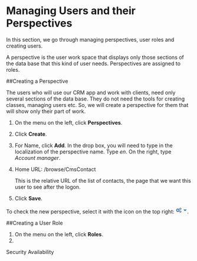 # Managing Users and their Perspectives

In this section, we go through managing perspectives, user roles and creating users.

A perspective is the user work space that displays only those sections of the data base that this kind of user needs. Perspectives are assigned to roles.

##Creating a Perspective

The users who will use our CRM app and work with clients, need only several sections of the data base. They do not need the tools for creating classes, managing users etc. So, we will create a perspective for them that will show only their part of work.

1. On the menu on the left, click **Perspectives**.
2. Click **Create**.
3. For Name, click **Add**. In the drop box, you will need to type in the localization of the perspective name. Type *en*. On the right, type *Account manager*.
4. Home URL: /browse/CmsContact

    This is the relative URL of the list of contacts, the page that we want this user to see after the logon. 
5. Click **Save**.

To check the new perspective, select it with the icon on the top right: ![](UI-selecting-perspectives.jpg).

##Creating a User Role
1. On the menu on the left, click **Roles**.
2. 


Security
Availability 
